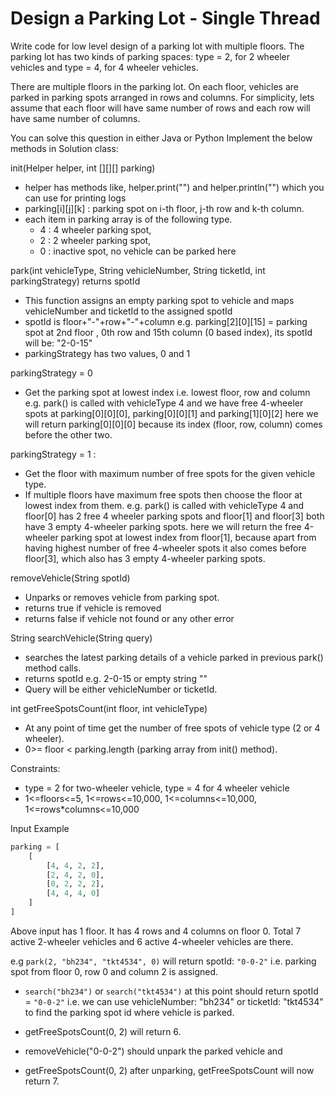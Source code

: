 # Design a Parking Lot - Single Thread

Write code for low level design of a parking lot with multiple floors.
The parking lot has two kinds of parking spaces: type = 2, for 2 wheeler vehicles and type = 4, for 4 wheeler vehicles.

There are multiple floors in the parking lot. On each floor, vehicles are parked in parking spots arranged in rows and columns.
For simplicity, lets assume that each floor will have same number of rows and each row will have same number of columns.

You can solve this question in either Java or Python
Implement the below methods in Solution class:

init(Helper helper, int [][][] parking)
- helper has methods like, helper.print("") and helper.println("") which you can use for printing logs
- parking[i][j][k] : parking spot on i-th floor, j-th row and k-th column.
- each item in parking array is of the following type.
  - 4 : 4 wheeler parking spot,
  - 2 : 2 wheeler parking spot,
  - 0 : inactive spot, no vehicle can be parked here

park(int vehicleType, String vehicleNumber, String ticketId, int parkingStrategy)
returns spotId
- This function assigns an empty parking spot to vehicle and maps vehicleNumber and ticketId to the assigned spotId
- spotId is floor+"-"+row+"-"+column
e.g. parking[2][0][15] = parking spot at 2nd floor , 0th row and 15th column (0 based index),
its spotId will be: "2-0-15"
- parkingStrategy has two values, 0 and 1

parkingStrategy = 0
- Get the parking spot at lowest index i.e. lowest floor, row and column
e.g. park() is called with vehicleType 4 and we have free 4-wheeler spots at
parking[0][0][0], parking[0][0][1] and parking[1][0][2]
here we will return parking[0][0][0] because its index (floor, row, column) comes before the other two.

parkingStrategy = 1 :
- Get the floor with maximum number of free spots for the given vehicle type.
- If multiple floors have maximum free spots then choose the floor at lowest index from them.
e.g. park() is called with vehicleType 4 and floor[0] has 2 free 4 wheeler parking spots and
floor[1] and floor[3] both have 3 empty 4-wheeler parking spots.
here we will return the free 4-wheeler parking spot at lowest index from floor[1],
because apart from having highest number of free 4-wheeler spots it also comes before floor[3],
which also has 3 empty 4-wheeler parking spots.

removeVehicle(String spotId)
- Unparks or removes vehicle from parking spot.
- returns true if vehicle is removed
- returns false if vehicle not found or any other error


String searchVehicle(String query)
- searches the latest parking details of a vehicle parked in previous park() method calls.
- returns spotId e.g. 2-0-15 or empty string ""
- Query will be either vehicleNumber or ticketId.

int getFreeSpotsCount(int floor, int vehicleType)
- At any point of time get the number of free spots of vehicle type (2 or 4 wheeler).
- 0>= floor < parking.length (parking array from init() method).


Constraints:
- type = 2 for two-wheeler vehicle, type = 4 for 4 wheeler vehicle
- 1<=floors<=5, 1<=rows<=10,000, 1<=columns<=10,000, 1<=rows*columns<=10,000

Input Example
``` Python
parking = [
    [
        [4, 4, 2, 2],
        [2, 4, 2, 0],
        [0, 2, 2, 2],
        [4, 4, 4, 0]
    ]
]
```
Above input has 1 floor.
It has 4 rows and 4 columns on floor 0.
Total 7 active 2-wheeler vehicles and
6 active 4-wheeler vehicles are there.

e.g `park(2, "bh234", "tkt4534", 0)`
will return spotId: `"0-0-2"`
i.e. parking spot from floor 0, row 0 and column 2 is assigned.

- `search("bh234")` or `search("tkt4534")`
at this point should return spotId = `"0-0-2"`
i.e. we can use vehicleNumber: "bh234" or ticketId: "tkt4534" to find the parking spot id where vehicle is parked.

- getFreeSpotsCount(0, 2)
will return 6.

- removeVehicle("0-0-2")
should unpark the parked vehicle and

- getFreeSpotsCount(0, 2)
after unparking, getFreeSpotsCount will now return 7.